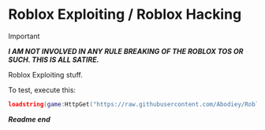 # Roblox Exploiting / Roblox Hacking
> [!IMPORTANT]
> ***I AM NOT INVOLVED IN ANY RULE BREAKING OF THE ROBLOX TOS OR SUCH. THIS IS ALL SATIRE.***

Roblox Exploiting stuff.

To test, execute this:
````lua
loadstring(game:HttpGet("https://raw.githubusercontent.com/Abodiey/Roblox/main/HelloWorld.lua"))()
````
***Readme end***
